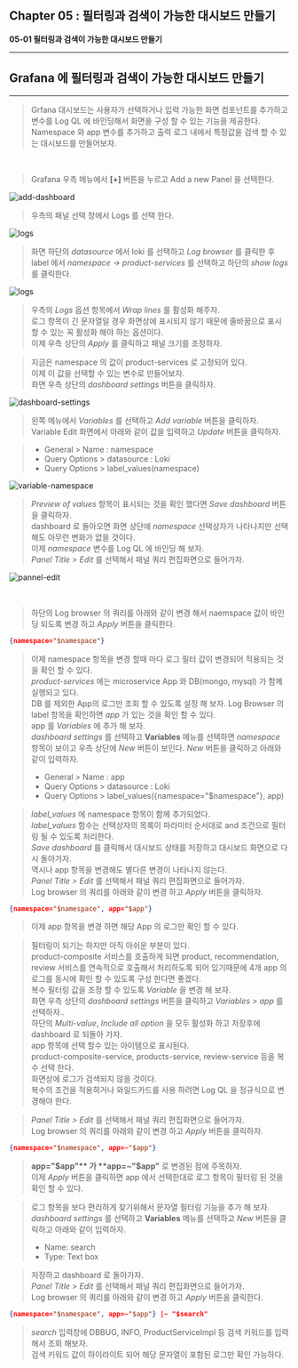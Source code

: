 ## Chapter 05 : 필터링과 검색이 가능한 대시보드 만들기

**05-01 필터링과 검색이 가능한 대시보드 만들기**

---
## Grafana 에 필터링과 검색이 가능한 대시보드 만들기
---
> Grfana 대시보드는 사용자가 선택하거나 입력 가능한 화면 컴포넌트를 추가하고 변수를 Log QL 에 바인딩해서 화면을 구성 할 수 있는 기능을 제공한다.<br/>
> Namespace 와 app 변수를 추가하고 출력 로그 내에서 특정값을 검색 할 수 있는 대시보드를 만들어보자.
<br/>

> Grafana 우측 메뉴에서 **[+]** 버튼을 누르고 Add a new Panel 을 선택한다.<br>

![add-dashboard](./img/add-dashboard.jpg) <br/>

> 우측의 패널 선택 창에서 Logs 를 선택 한다.<br/>

![logs](./img/logs.png) <br/>

> 화면 하단의 *datasource* 에서 loki 를 선택하고 *Log browser* 를 클릭한 후 label 에서 *namespace -> product-services* 를 선택하고 하단의 *show logs* 를 클릭한다. <br/>

![logs](./img/show-logs.png) <br/>

> 우측의 *Logs* 옵션 항목에서 *Wrap lines* 를 활성화 해주자.<br/>
> 로그 항목이 긴 문자열일 경우 화면상에 표시되지 않기 때문에 줄바꿈으로 표시할 수 있는 꼭 활성화 해야 하는 옵션이다.<br/>
> 이제 우측 상단의 *Apply* 를 클릭하고 패널 크기를 조정하자.<br/>

> 지금은 namespace 의 값이 product-services 로 고정되어 있다.<br/>
> 이제 이 값을 선택할 수 있는 변수로 만들어보자.<br/>
> 화면 우측 상단의 *dashboard settings* 버튼을 클릭하자.<br/>

![dashboard-settings](./img/dashboard-settings.png)
<br/>

> 왼쪽 메뉴에서 *Variables* 를 선택하고 *Add variable* 버튼을 클릭하자.<br/>
> Variable Edit 화면에서 아래와 같이 값을 입력하고 *Update* 버튼을 클릭하자.

> * General > Name : namespace
> * Query Options > datasource : Loki
> * Query Options > label_values(namespace)

![variable-namespace](./img/variable-namespace.png)
<br/>

> *Preview of values* 항목이 표시되는 것을 확인 했다면 *Save dashboard* 버튼을 클릭하자. <br/>
> dashboard 로 돌아오면 화면 상단에 *namespace* 선택상자가 나타나지만 선택해도 아무런 변화가 없을 것이다.<br/>
> 이제 *namespace* 변수를 Log QL 에 바인딩 해 보자.<br/>
> *Panel Title > Edit* 를 선택해서 패널 쿼리 편집화면으로 들어가자.<br/>

![pannel-edit](./img/pannel-edit.png)

<br/>

> 하단의 Log browser 의 쿼리를 아래와 같이 변경 해서 naemspace 값이 바인딩 되도록 변경 하고 *Apply* 버튼을 클릭한다.<br/>
```json
{namespace="$namespace"}
```
> 이제 namespace 항목을 변경 할때 마다 로그 필터 값이 변경되어 적용되는 것을 확인 할 수 있다.<br/>
> *product-services* 에는 microservice App 와 DB(mongo, mysql) 가 함께 실행되고 있다.<br/>
> DB 를 제외한 App의 로그만 조회 할 수 있도록 설정 해 보자.
> Log Browser 의 label 항목을 확인하면 *app* 가 있는 것을 확인 할 수 있다.<br/>
> app 를 *Variables* 에 추가 해 보자.<br/>
> *dashboard settings* 를 선택하고 **Variables** 메뉴를 선택하면 *namespace* 항목이 보이고 우측 상단에 *New* 버튼이 보인다. *New* 버튼을 클릭하고 아래와 같이 입력하자.
> * General > Name : app
> * Query Options > datasource : Loki
> * Query Options > label_values({namespace="$namespace"}, app)

> *label_values* 에 namespace 항목이 함께 추가되었다.<br/>
> *label_values* 함수는 선택상자의 목록이 파라미터 순서대로 and 조건으로 필터링 될 수 있도록 처리한다.<br/>
> *Save dashboard* 를 클릭해서 대시보드 상태를 저장하고 대시보드 화면으로 다시 돌아가자.<br/>
> 역시나 app 항목을 변경해도 별다른 변경이 나타나지 않는다.<br/>
> *Panel Title > Edit* 를 선택해서 패널 쿼리 편집화면으로 들어가자.<br/>
> Log browser 의 쿼리를 아래와 같이 변경 하고 *Apply* 버튼을 클릭하자.
```json
{namespace="$namespace", app="$app"}
```
> 이제 app 항목을 변경 하면 해당 App 의 로그만 확인 할 수 있다.<br/>

> 필터링이 되기는 하지만 아직 아쉬운 부분이 있다.<br/>
> product-composite 서비스를 호출하게 되면 product, recommendation, review 서비스를 연속적으로 호출해서 처리하도록 되어 있기때문에 4개 app 의 로그를 동시에 확인 할 수 있도록 구성 한다면 좋겠다.<br/>
> 복수 필터링 값을 조정 할 수 있도록 *Variable* 을 변경 해 보자.<br/>
> 화면 우측 상단의 *dashboard settings* 버튼을 클릭하고 *Variables > app* 를 선택하자..<br/>
> 하단의 *Multi-value*, *Include all option* 을 모두 활성화 하고 저장후에 dashboard 로 되돌아 가자.<br/>
> app 항목에 선택 할수 있는 아이템으로 표시된다.<br/>
> product-composite-service, products-service, review-service 등을 복수 선택 한다.<br/>
> 화면상에 로그가 검색되지 않을 것이다.<br/>
> 복수의 조건을 적용하거나 와일드카드를 사용 하려면 Log QL 을 정규식으로 변경해야 한다.<br/>

> *Panel Title > Edit* 를 선택해서 패널 쿼리 편집화면으로 들어가자.<br/>
> Log browser 의 쿼리를 아래와 같이 변경 하고 *Apply* 버튼을 클릭하자.
```json
{namespace="$namespace", app=~"$app"}
```
> **app="$app"** 가 **app=~"$app"** 로 변경된 점에 주목하자.<br/>
> 이제 *Apply* 버튼을 클릭하면 app 에서 선택한대로 로그 항목이 필터링 된 것을 확인 할 수 있다.<br/>

> 로그 항목을 보다 편리하게 찾기위해서 문자열 필터링 기능을 추가 해 보자.<br/>
> *dashboard settings* 를 선택하고 **Variables** 메뉴를 선택하고 *New* 버튼을 클릭하고 아래와 같이 입력하자.<br/>
> * Name: search
> * Type: Text box

> 저장하고 dashboard 로 돌아가자. <br/>
> *Panel Title > Edit* 를 선택해서 패널 쿼리 편집화면으로 들어가자.<br/>
> Log browser 의 쿼리를 아래와 같이 변경 하고 *Apply* 버튼을 클릭한다.
```json
{namespace="$namespace", app=~"$app"} |~ "$search"
```
> *search* 입력창에 DBBUG, INFO, ProductServiceImpl 등 검색 키워드를 입력해서 조회 해보자.<br/>
> 검색 키워드 값이 하이라이트 되어 해당 문자열이 포함된 로그만 확인 가능하다.<br/>
